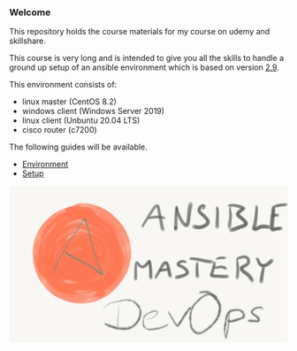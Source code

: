 ### Welcome

This repository holds the course materials for my course on udemy and skillshare.

This course is very long and is intended to give you all the skills to handle a ground up setup of an ansible environment which is based on version [2.9](https://docs.ansible.com/ansible/2.9/index.html).

This environment consists of:
- linux master (CentOS 8.2)
- windows client (Windows Server 2019)
- linux client (Unbuntu 20.04 LTS)
- cisco router (c7200)

The following guides will be available.
- [Environment](/guides/env.md)
- [Setup](/guides/amas.md)

![intro](/pics/Intro.png)
